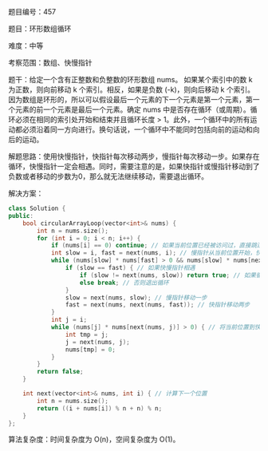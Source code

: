 题目编号：457

题目：环形数组循环

难度：中等

考察范围：数组、快慢指针

题干：给定一个含有正整数和负整数的环形数组 nums。 如果某个索引中的数 k 为正数，则向前移动 k 个索引。相反，如果是负数 (-k)，则向后移动 k 个索引。因为数组是环形的，所以可以假设最后一个元素的下一个元素是第一个元素，第一个元素的前一个元素是最后一个元素。确定 nums 中是否存在循环（或周期）。循环必须在相同的索引处开始和结束并且循环长度 > 1。此外，一个循环中的所有运动都必须沿着同一方向进行。换句话说，一个循环中不能同时包括向前的运动和向后的运动。

解题思路：使用快慢指针，快指针每次移动两步，慢指针每次移动一步。如果存在循环，快慢指针一定会相遇。同时，需要注意的是，如果快指针或慢指针移动到了负数或者移动的步数为0，那么就无法继续移动，需要退出循环。

解决方案：

```cpp
class Solution {
public:
    bool circularArrayLoop(vector<int>& nums) {
        int n = nums.size();
        for (int i = 0; i < n; i++) {
            if (nums[i] == 0) continue; // 如果当前位置已经被访问过，直接跳过
            int slow = i, fast = next(nums, i); // 慢指针从当前位置开始，快指针从下一个位置开始
            while (nums[slow] * nums[fast] > 0 && nums[slow] * nums[next(nums, fast)] > 0) { // 如果快慢指针方向相同
                if (slow == fast) { // 如果快慢指针相遇
                    if (slow != next(nums, slow)) return true; // 如果循环长度大于1，返回true
                    else break; // 否则退出循环
                }
                slow = next(nums, slow); // 慢指针移动一步
                fast = next(nums, next(nums, fast)); // 快指针移动两步
            }
            int j = i;
            while (nums[j] * nums[next(nums, j)] > 0) { // 将当前位置到快指针位置的所有位置标记为已访问
                int tmp = j;
                j = next(nums, j);
                nums[tmp] = 0;
            }
        }
        return false;
    }

    int next(vector<int>& nums, int i) { // 计算下一个位置
        int n = nums.size();
        return ((i + nums[i]) % n + n) % n;
    }
};
```

算法复杂度：时间复杂度为 O(n)，空间复杂度为 O(1)。